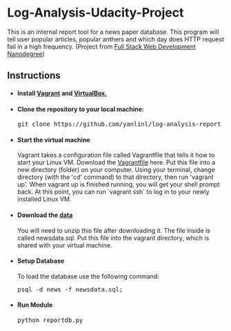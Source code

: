 # Log-Analysis-Udacity-Project
This is an internal report tool for a news paper database. This program will tell user popular articles, popular anthers and which day does HTTP request fail in a high frequency.
(Project from [Full Stack Web Development Nanodegree](https://in.udacity.com/course/full-stack-web-developer-nanodegree--nd004/))

## Instructions
* <h4>Install <a href="https://www.vagrantup.com/">Vagrant</a> and <a href="https://www.virtualbox.org/wiki/Downloads">VirtualBox.</a></h4>
* <h4>Clone the repository to your local machine:</h4>
  <pre>git clone https://github.com/yanlinl/log-analysis-report</pre>
* <h4>Start the virtual machine</h4>
  Vagrant takes a configuration file called Vagrantfile that tells it how to start your Linux VM. Download the <a href="https://d17h27t6h515a5.cloudfront.net/topher/2016/August/57b5f73b_vagrantfile/vagrantfile">Vagrantfile</a> here. Put this file into a new directory (folder) on your computer. Using your terminal, change directory (with the 'cd' command) to that directory, then run 'vagrant up'. 
  When vagrant up is finished running, you will get your shell prompt back. At this point, you can run `vagrant ssh` to log in to your     newly installed Linux VM.
* <h4>Download the <a href="https://d17h27t6h515a5.cloudfront.net/topher/2016/August/57b5f748_newsdata/newsdata.zip">data</a></h4>
  You will need to unzip this file after downloading it. The file inside is called newsdata.sql. Put this file into the vagrant           directory, which is shared with your virtual machine.
* <h4>Setup Database</h4>
  To load the database use the following command:
  <pre>psql -d news -f newsdata.sql;</pre>
* <h4>Run Module</h4>
  <pre>python reportdb.py</pre>
  
